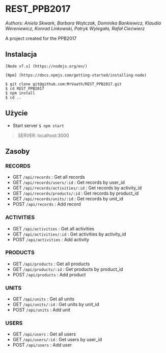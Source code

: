# REST_PPB2017
*Authors: Aniela Skwark, Barbara Wojtczak, Dominika Bankiewicz, Klaudia Wereniewicz, Konrad Linkowski, Patryk Wylegała, Rafał Ciećwierz*

A project created for the PPB2017

## Instalacja
```
[Node v7.x] (https://nodejs.org/en/)
```
```
[Npm] (https://docs.npmjs.com/getting-started/installing-node)
```
```
$ git clone git@github.com:MrVaath/REST_PPB2017.git
$ cd REST_PPB2017
$ npm install
$ cd ..
```

## Użycie

* Start server
`$ npm start`

> SERVER: localhost:3000

## Zasoby

### RECORDS

* GET `/api/records` : Get all records
* GET `/api/records/users/:id` : Get records by user_id
* GET `/api/records/activities/:id` : Get records by activity_id
* GET `/api/records/products/:id` : Get records by product_id
* GET `/api/records/units/:id` : Get records by unit_id
* POST `/api/records` : Add record

### ACTIVITIES

* GET `/api/activities` : Get all activities
* GET `/api/activities/:id` : Get activities by activity_id
* POST `/api/activities` : Add activity

### PRODUCTS

* GET `/api/products` : Get all products
* GET `/api/products/:id` : Get products by product_id
* POST `/api/products` : Add product

### UNITS

* GET `/api/units` : Get all units
* GET `/api/units/:id` : Get units by unit_id
* POST `/api/units` : Add unit

### USERS

* GET `/api/users` : Get all users
* GET `/api/users/:id` : Get users by user_id
* POST `/api/users` : Add user
